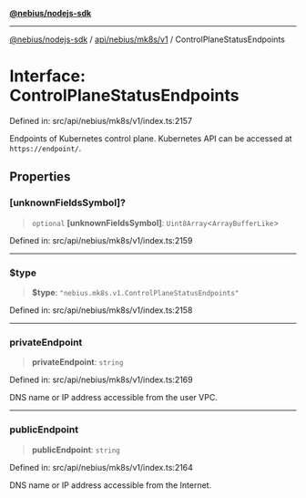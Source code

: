 [**@nebius/nodejs-sdk**](../../../../../README.md)

***

[@nebius/nodejs-sdk](../../../../../README.md) / [api/nebius/mk8s/v1](../README.md) / ControlPlaneStatusEndpoints

# Interface: ControlPlaneStatusEndpoints

Defined in: src/api/nebius/mk8s/v1/index.ts:2157

Endpoints of Kubernetes control plane. Kubernetes API can be accessed at `https://endpoint/`.

## Properties

### \[unknownFieldsSymbol\]?

> `optional` **\[unknownFieldsSymbol\]**: `Uint8Array`\<`ArrayBufferLike`\>

Defined in: src/api/nebius/mk8s/v1/index.ts:2159

***

### $type

> **$type**: `"nebius.mk8s.v1.ControlPlaneStatusEndpoints"`

Defined in: src/api/nebius/mk8s/v1/index.ts:2158

***

### privateEndpoint

> **privateEndpoint**: `string`

Defined in: src/api/nebius/mk8s/v1/index.ts:2169

DNS name or IP address accessible from the user VPC.

***

### publicEndpoint

> **publicEndpoint**: `string`

Defined in: src/api/nebius/mk8s/v1/index.ts:2164

DNS name or IP address accessible from the Internet.
